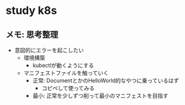 study k8s
=========================


メモ: 思考整理
-------------------------
- 意図的にエラーを起こしたい
    - 環境構築
        - kubectlが動くようにする
    - マニフェストファイルを触っていく
        - 正常: DocumentとかのHelloWorld的なやつに乗っているはず
            - コピペして使ってみる
        - 最小: 正常を少しずつ削って最小のマニフェストを目指す

